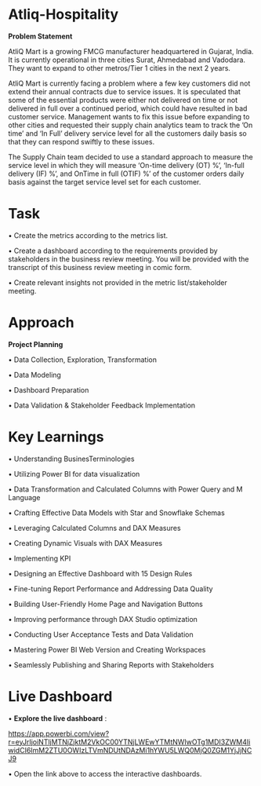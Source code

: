 # Atliq-Hospitality
  **Problem Statement**
 
AtliQ Mart is a growing FMCG manufacturer headquartered in Gujarat, India. It is currently operational in three cities Surat, Ahmedabad and Vadodara. They want to expand to other metros/Tier 1 cities in the next 2 years.

AtliQ Mart is currently facing a problem where a few key customers did not extend their annual contracts due to service issues. It is speculated that some of the essential products were either not delivered on time or not delivered in full over a continued period, which could have resulted in bad customer service. Management wants to fix this issue before expanding to other cities and requested their supply chain analytics team to track the ’On time’ and ‘In Full’ delivery service level for all the customers daily basis so that they can respond swiftly to these issues.

The Supply Chain team decided to use a standard approach to measure the service level in which they will measure ‘On-time delivery (OT) %’, ‘In-full delivery (IF) %’, and OnTime in full (OTIF) %’ of the customer orders daily basis against the target service level set for each customer.

# Task
•	Create the metrics according to the metrics list.

•	Create a dashboard according to the requirements provided by stakeholders in the business review meeting. You will be provided with the transcript of this business review 
  meeting in comic form.
  
•	Create relevant insights not provided in the metric list/stakeholder meeting.

# Approach
**Project Planning**

   • Data Collection, Exploration, Transformation
   
   • Data Modeling
   
   • Dashboard Preparation
   
   • Data Validation & Stakeholder Feedback Implementation
   
 # Key Learnings
•	Understanding BusinesTerminologies 

•	Utilizing Power BI for data visualization 

•	Data Transformation and Calculated Columns with Power Query and M Language

•	Crafting Effective Data Models with Star and Snowflake Schemas

•	Leveraging Calculated Columns and DAX Measures

•	Creating Dynamic Visuals with DAX Measures

•	Implementing KPI

•	Designing an Effective Dashboard with 15 Design Rules

•	Fine-tuning Report Performance and Addressing Data Quality

•	Building User-Friendly Home Page and Navigation Buttons

•	Improving performance through DAX Studio optimization

•	Conducting User Acceptance Tests and Data Validation


•	Mastering Power BI Web Version and Creating Workspaces

•	Seamlessly Publishing and Sharing Reports with Stakeholders

# Live Dashboard
•	**Explore the live dashboard** :

  https://app.powerbi.com/view?r=eyJrIjoiNTljMTNjZjktM2VkOC00YTNjLWEwYTMtNWIwOTg1MDI3ZWM4IiwidCI6ImM2ZTU0OWIzLTVmNDUtNDAzMi1hYWU5LWQ0MjQ0ZGM1YjJjNCJ9

•	Open the link above to access the interactive dashboards.
